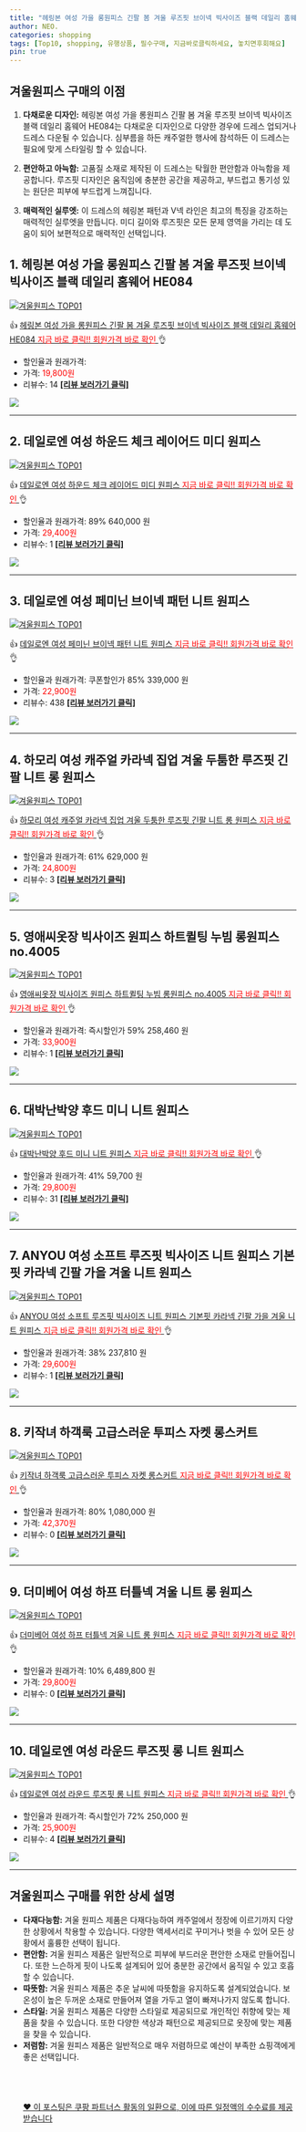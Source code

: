 ```yaml
---
title: "헤링본 여성 가을 롱원피스 긴팔 봄 겨울 루즈핏 브이넥 빅사이즈 블랙 데일리 홈웨어 HE084 가격 최저가 할인가 겨울원피스 최저가 추천 제품 비교"
author: NEO.
categories: shopping
tags: [Top10, shopping, 유행상품, 필수구매, 지금바로클릭하세요, 놓치면후회해요]
pin: true
---
```

## 겨울원피스 구매의 이점
1. **다채로운 디자인:** 헤링본 여성 가을 롱원피스 긴팔 봄 겨울 루즈핏 브이넥 빅사이즈 블랙 데일리 홈웨어 HE084는 다채로운 디자인으로 다양한 경우에 드레스 업되거나 드레스 다운될 수 있습니다. 심부름을 하든 캐주얼한 행사에 참석하든 이 드레스는 필요에 맞게 스타일링 할 수 있습니다.

2. **편안하고 아늑함:** 고품질 소재로 제작된 이 드레스는 탁월한 편안함과 아늑함을 제공합니다. 루즈핏 디자인은 움직임에 충분한 공간을 제공하고, 부드럽고 통기성 있는 원단은 피부에 부드럽게 느껴집니다.

3. **매력적인 실루엣:** 이 드레스의 헤링본 패턴과 V넥 라인은 최고의 특징을 강조하는 매력적인 실루엣을 만듭니다. 미디 길이와 루즈핏은 모든 문제 영역을 가리는 데 도움이 되어 보편적으로 매력적인 선택입니다.

   

## 1. 헤링본 여성 가을 롱원피스 긴팔 봄 겨울 루즈핏 브이넥 빅사이즈 블랙 데일리 홈웨어 HE084

[![겨울원피스 TOP01](https://thumbnail6.coupangcdn.com/thumbnails/remote/490x490ex/image/vendor_inventory/c81c/2c1736608b584a9fc27c9146ab8a1b702bfa60b780c3df210a51eb90d2b0.jpg)](https://link.coupang.com/re/AFFSDP?lptag=AF3617701&subid=GithubCoopas&pageKey=6011920726&traceid=V0-153&itemId=10908743935&vendorItemId=78188571982)


👍 [헤링본 여성 가을 롱원피스 긴팔 봄 겨울 루즈핏 브이넥 빅사이즈 블랙 데일리 홈웨어 HE084 <font color=red> 지금 바로 클릭!! 회원가격 바로 확인 </font> ](https://link.coupang.com/re/AFFSDP?lptag=AF3617701&subid=GithubCoopas&pageKey=6011920726&traceid=V0-153&itemId=10908743935&vendorItemId=78188571982) 👌 


- 할인율과 원래가격: 
- 가격: <span style='color:red'>19,800원</span>
- 리뷰수: 14  [**[리뷰 보러가기 클릭]**](https://link.coupang.com/re/AFFSDP?lptag=AF3617701&subid=GithubCoopas&pageKey=6011920726&traceid=V0-153&itemId=10908743935&vendorItemId=78188571982)

[![](/discount_price.png)](https://link.coupang.com/re/AFFSDP?lptag=AF3617701&subid=GithubCoopas&pageKey=6011920726&traceid=V0-153&itemId=10908743935&vendorItemId=78188571982)

---


   

## 2. 데일로엔 여성 하운드 체크 레이어드 미디 원피스

[![겨울원피스 TOP01](https://thumbnail6.coupangcdn.com/thumbnails/remote/490x490ex/image/vendor_inventory/677a/19e58222d4563799565e78470aaa793ae0330040c97c44991f2f57579379.jpg)](https://link.coupang.com/re/AFFSDP?lptag=AF3617701&subid=GithubCoopas&pageKey=7693988534&traceid=V0-153&itemId=20582148554&vendorItemId=87657273485)


👍 [데일로엔 여성 하운드 체크 레이어드 미디 원피스 <font color=red> 지금 바로 클릭!! 회원가격 바로 확인 </font> ](https://link.coupang.com/re/AFFSDP?lptag=AF3617701&subid=GithubCoopas&pageKey=7693988534&traceid=V0-153&itemId=20582148554&vendorItemId=87657273485) 👌 


- 할인율과 원래가격: 89%  640,000   원
- 가격: <span style='color:red'>29,400원</span>
- 리뷰수: 1  [**[리뷰 보러가기 클릭]**](https://link.coupang.com/re/AFFSDP?lptag=AF3617701&subid=GithubCoopas&pageKey=7693988534&traceid=V0-153&itemId=20582148554&vendorItemId=87657273485)

[![](/discount_price.png)](https://link.coupang.com/re/AFFSDP?lptag=AF3617701&subid=GithubCoopas&pageKey=7693988534&traceid=V0-153&itemId=20582148554&vendorItemId=87657273485)

---


   

## 3. 데일로엔 여성 페미닌 브이넥 패턴 니트 원피스

[![겨울원피스 TOP01](https://thumbnail7.coupangcdn.com/thumbnails/remote/490x490ex/image/vendor_inventory/ef15/88a6623fbe6fa4b960c35c8188fe58cce1200fc8ce7f1a90697489381b22.jpg)](https://link.coupang.com/re/AFFSDP?lptag=AF3617701&subid=GithubCoopas&pageKey=7714626179&traceid=V0-153&itemId=20688338047&vendorItemId=87760011922)


👍 [데일로엔 여성 페미닌 브이넥 패턴 니트 원피스 <font color=red> 지금 바로 클릭!! 회원가격 바로 확인 </font> ](https://link.coupang.com/re/AFFSDP?lptag=AF3617701&subid=GithubCoopas&pageKey=7714626179&traceid=V0-153&itemId=20688338047&vendorItemId=87760011922) 👌 


- 할인율과 원래가격: 쿠폰할인가 85%  339,000   원
- 가격: <span style='color:red'>22,900원</span>
- 리뷰수: 438  [**[리뷰 보러가기 클릭]**](https://link.coupang.com/re/AFFSDP?lptag=AF3617701&subid=GithubCoopas&pageKey=7714626179&traceid=V0-153&itemId=20688338047&vendorItemId=87760011922)

[![](/discount_price.png)](https://link.coupang.com/re/AFFSDP?lptag=AF3617701&subid=GithubCoopas&pageKey=7714626179&traceid=V0-153&itemId=20688338047&vendorItemId=87760011922)

---


   

## 4. 하모리 여성 캐주얼 카라넥 집업 겨울 두툼한 루즈핏 긴팔 니트 롱 원피스

[![겨울원피스 TOP01](https://thumbnail8.coupangcdn.com/thumbnails/remote/490x490ex/image/vendor_inventory/ec54/ede0d45b4fea7bebaaac8536c5e410bc1b241d505f3a3a52fc6ac8390446.png)](https://link.coupang.com/re/AFFSDP?lptag=AF3617701&subid=GithubCoopas&pageKey=7770711964&traceid=V0-153&itemId=20977776867&vendorItemId=88042631613)


👍 [하모리 여성 캐주얼 카라넥 집업 겨울 두툼한 루즈핏 긴팔 니트 롱 원피스 <font color=red> 지금 바로 클릭!! 회원가격 바로 확인 </font> ](https://link.coupang.com/re/AFFSDP?lptag=AF3617701&subid=GithubCoopas&pageKey=7770711964&traceid=V0-153&itemId=20977776867&vendorItemId=88042631613) 👌 


- 할인율과 원래가격: 61%  629,000   원
- 가격: <span style='color:red'>24,800원</span>
- 리뷰수: 3  [**[리뷰 보러가기 클릭]**](https://link.coupang.com/re/AFFSDP?lptag=AF3617701&subid=GithubCoopas&pageKey=7770711964&traceid=V0-153&itemId=20977776867&vendorItemId=88042631613)

[![](/discount_price.png)](https://link.coupang.com/re/AFFSDP?lptag=AF3617701&subid=GithubCoopas&pageKey=7770711964&traceid=V0-153&itemId=20977776867&vendorItemId=88042631613)

---


   

## 5. 영애씨옷장 빅사이즈 원피스 하트퀼팅 누빔 롱원피스 no.4005

[![겨울원피스 TOP01](https://thumbnail8.coupangcdn.com/thumbnails/remote/490x490ex/image/vendor_inventory/afd6/07c458d40bdccbe769b4d134f745996c43e97f7374118829c65fea78054f.jpg)](https://link.coupang.com/re/AFFSDP?lptag=AF3617701&subid=GithubCoopas&pageKey=7712033027&traceid=V0-153&itemId=20675360967&vendorItemId=87767029952)


👍 [영애씨옷장 빅사이즈 원피스 하트퀼팅 누빔 롱원피스 no.4005 <font color=red> 지금 바로 클릭!! 회원가격 바로 확인 </font> ](https://link.coupang.com/re/AFFSDP?lptag=AF3617701&subid=GithubCoopas&pageKey=7712033027&traceid=V0-153&itemId=20675360967&vendorItemId=87767029952) 👌 


- 할인율과 원래가격: 즉시할인가 59%  258,460   원
- 가격: <span style='color:red'>33,900원</span>
- 리뷰수: 1  [**[리뷰 보러가기 클릭]**](https://link.coupang.com/re/AFFSDP?lptag=AF3617701&subid=GithubCoopas&pageKey=7712033027&traceid=V0-153&itemId=20675360967&vendorItemId=87767029952)

[![](/discount_price.png)](https://link.coupang.com/re/AFFSDP?lptag=AF3617701&subid=GithubCoopas&pageKey=7712033027&traceid=V0-153&itemId=20675360967&vendorItemId=87767029952)

---


   

## 6. 대박난박양 후드 미니 니트 원피스

[![겨울원피스 TOP01](https://thumbnail10.coupangcdn.com/thumbnails/remote/490x490ex/image/vendor_inventory/923a/a8d34468b5a6952cedf8397cbc9fe1b8d059f3775b96ce8e28b4a88150ad.jpg)](https://link.coupang.com/re/AFFSDP?lptag=AF3617701&subid=GithubCoopas&pageKey=7719490803&traceid=V0-153&itemId=20713554724&vendorItemId=87877434110)


👍 [대박난박양 후드 미니 니트 원피스 <font color=red> 지금 바로 클릭!! 회원가격 바로 확인 </font> ](https://link.coupang.com/re/AFFSDP?lptag=AF3617701&subid=GithubCoopas&pageKey=7719490803&traceid=V0-153&itemId=20713554724&vendorItemId=87877434110) 👌 


- 할인율과 원래가격: 41%  59,700   원
- 가격: <span style='color:red'>29,800원</span>
- 리뷰수: 31  [**[리뷰 보러가기 클릭]**](https://link.coupang.com/re/AFFSDP?lptag=AF3617701&subid=GithubCoopas&pageKey=7719490803&traceid=V0-153&itemId=20713554724&vendorItemId=87877434110)

[![](/discount_price.png)](https://link.coupang.com/re/AFFSDP?lptag=AF3617701&subid=GithubCoopas&pageKey=7719490803&traceid=V0-153&itemId=20713554724&vendorItemId=87877434110)

---


   

## 7. ANYOU 여성 소프트 루즈핏 빅사이즈 니트 원피스 기본핏 카라넥 긴팔 가을 겨울 니트 원피스

[![겨울원피스 TOP01](https://thumbnail6.coupangcdn.com/thumbnails/remote/490x490ex/image/vendor_inventory/f6d9/83396ba8d5647e116b81e14c051ea7c691d9c657d44f347a195588c478f1.jpg)](https://link.coupang.com/re/AFFSDP?lptag=AF3617701&subid=GithubCoopas&pageKey=7711288238&traceid=V0-153&itemId=20671460531&vendorItemId=88012108912)


👍 [ANYOU 여성 소프트 루즈핏 빅사이즈 니트 원피스 기본핏 카라넥 긴팔 가을 겨울 니트 원피스 <font color=red> 지금 바로 클릭!! 회원가격 바로 확인 </font> ](https://link.coupang.com/re/AFFSDP?lptag=AF3617701&subid=GithubCoopas&pageKey=7711288238&traceid=V0-153&itemId=20671460531&vendorItemId=88012108912) 👌 


- 할인율과 원래가격: 38%  237,810   원
- 가격: <span style='color:red'>29,600원</span>
- 리뷰수: 1  [**[리뷰 보러가기 클릭]**](https://link.coupang.com/re/AFFSDP?lptag=AF3617701&subid=GithubCoopas&pageKey=7711288238&traceid=V0-153&itemId=20671460531&vendorItemId=88012108912)

[![](/discount_price.png)](https://link.coupang.com/re/AFFSDP?lptag=AF3617701&subid=GithubCoopas&pageKey=7711288238&traceid=V0-153&itemId=20671460531&vendorItemId=88012108912)

---


   

## 8. 키작녀 하객룩 고급스러운 투피스 자켓 롱스커트

[![겨울원피스 TOP01](https://thumbnail10.coupangcdn.com/thumbnails/remote/490x490ex/image/vendor_inventory/4336/30eccd26ffa2fbc576588f300f48b5b6c3ba45e304f2cd49486ce410d8d3.jpeg)](https://link.coupang.com/re/AFFSDP?lptag=AF3617701&subid=GithubCoopas&pageKey=7731101638&traceid=V0-153&itemId=20774819344&vendorItemId=88298353239)


👍 [키작녀 하객룩 고급스러운 투피스 자켓 롱스커트 <font color=red> 지금 바로 클릭!! 회원가격 바로 확인 </font> ](https://link.coupang.com/re/AFFSDP?lptag=AF3617701&subid=GithubCoopas&pageKey=7731101638&traceid=V0-153&itemId=20774819344&vendorItemId=88298353239) 👌 


- 할인율과 원래가격: 80%  1,080,000   원
- 가격: <span style='color:red'>42,370원</span>
- 리뷰수: 0  [**[리뷰 보러가기 클릭]**](https://link.coupang.com/re/AFFSDP?lptag=AF3617701&subid=GithubCoopas&pageKey=7731101638&traceid=V0-153&itemId=20774819344&vendorItemId=88298353239)

[![](/discount_price.png)](https://link.coupang.com/re/AFFSDP?lptag=AF3617701&subid=GithubCoopas&pageKey=7731101638&traceid=V0-153&itemId=20774819344&vendorItemId=88298353239)

---


   

## 9. 더미베어 여성 하프 터틀넥 겨울 니트 롱 원피스

[![겨울원피스 TOP01](https://thumbnail9.coupangcdn.com/thumbnails/remote/490x490ex/image/vendor_inventory/c4b6/feccf15eda734f3068760578f7b9334b91869bc13e99e1a3723931190b50.jpg)](https://link.coupang.com/re/AFFSDP?lptag=AF3617701&subid=GithubCoopas&pageKey=7647876221&traceid=V0-153&itemId=20340996242&vendorItemId=87425806052)


👍 [더미베어 여성 하프 터틀넥 겨울 니트 롱 원피스 <font color=red> 지금 바로 클릭!! 회원가격 바로 확인 </font> ](https://link.coupang.com/re/AFFSDP?lptag=AF3617701&subid=GithubCoopas&pageKey=7647876221&traceid=V0-153&itemId=20340996242&vendorItemId=87425806052) 👌 


- 할인율과 원래가격: 10%  6,489,800   원
- 가격: <span style='color:red'>29,800원</span>
- 리뷰수: 0  [**[리뷰 보러가기 클릭]**](https://link.coupang.com/re/AFFSDP?lptag=AF3617701&subid=GithubCoopas&pageKey=7647876221&traceid=V0-153&itemId=20340996242&vendorItemId=87425806052)

[![](/discount_price.png)](https://link.coupang.com/re/AFFSDP?lptag=AF3617701&subid=GithubCoopas&pageKey=7647876221&traceid=V0-153&itemId=20340996242&vendorItemId=87425806052)

---


   

## 10. 데일로엔 여성 라운드 루즈핏 롱 니트 원피스

[![겨울원피스 TOP01](https://thumbnail10.coupangcdn.com/thumbnails/remote/490x490ex/image/vendor_inventory/d733/959463cdf79595255c789888a654b1addc305010c328122d8dd7794a9ee3.jpg)](https://link.coupang.com/re/AFFSDP?lptag=AF3617701&subid=GithubCoopas&pageKey=7746149026&traceid=V0-153&itemId=20853065797&vendorItemId=87920591992)


👍 [데일로엔 여성 라운드 루즈핏 롱 니트 원피스 <font color=red> 지금 바로 클릭!! 회원가격 바로 확인 </font> ](https://link.coupang.com/re/AFFSDP?lptag=AF3617701&subid=GithubCoopas&pageKey=7746149026&traceid=V0-153&itemId=20853065797&vendorItemId=87920591992) 👌 


- 할인율과 원래가격: 즉시할인가 72%  250,000   원
- 가격: <span style='color:red'>25,900원</span>
- 리뷰수: 4  [**[리뷰 보러가기 클릭]**](https://link.coupang.com/re/AFFSDP?lptag=AF3617701&subid=GithubCoopas&pageKey=7746149026&traceid=V0-153&itemId=20853065797&vendorItemId=87920591992)

[![](/discount_price.png)](https://link.coupang.com/re/AFFSDP?lptag=AF3617701&subid=GithubCoopas&pageKey=7746149026&traceid=V0-153&itemId=20853065797&vendorItemId=87920591992)

---
## 겨울원피스 구매를 위한 상세 설명
* **다재다능함:** 겨울 원피스 제품은 다재다능하여 캐주얼에서 정장에 이르기까지 다양한 상황에서 착용할 수 있습니다. 다양한 액세서리로 꾸미거나 벗을 수 있어 모든 상황에서 훌륭한 선택이 됩니다.
* **편안함:** 겨울 원피스 제품은 일반적으로 피부에 부드러운 편안한 소재로 만들어집니다. 또한 느슨하게 핏이 나도록 설계되어 있어 충분한 공간에서 움직일 수 있고 호흡할 수 있습니다.
* **따뜻함:** 겨울 원피스 제품은 추운 날씨에 따뜻함을 유지하도록 설계되었습니다. 보온성이 높은 두꺼운 소재로 만들어져 열을 가두고 열이 빠져나가지 않도록 합니다.
* **스타일:** 겨울 원피스 제품은 다양한 스타일로 제공되므로 개인적인 취향에 맞는 제품을 찾을 수 있습니다. 또한 다양한 색상과 패턴으로 제공되므로 옷장에 맞는 제품을 찾을 수 있습니다.
* **저렴함:** 겨울 원피스 제품은 일반적으로 매우 저렴하므로 예산이 부족한 쇼핑객에게 좋은 선택입니다.<br><br><br><br><br> [ ❤  이 포스팅은 쿠팡 파트너스 활동의 일환으로, 이에 따른 일정액의 수수료를 제공받습니다](https://link.coupang.com/a/bcEFyh)